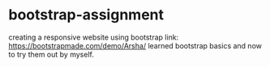 # bootstrap-assignment
creating a responsive website using bootstrap link: https://bootstrapmade.com/demo/Arsha/
learned bootstrap basics and now to try them out by myself.

